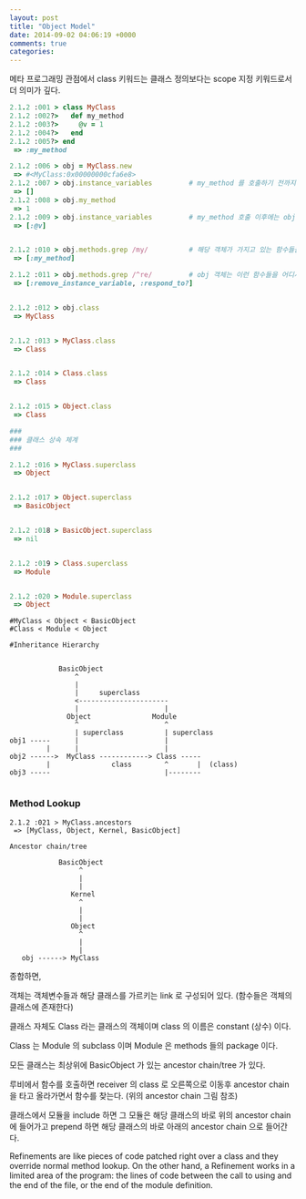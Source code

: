 ```yaml
---
layout: post
title: "Object Model"
date: 2014-09-02 04:06:19 +0000
comments: true
categories: 
---
```


메타 프로그래밍 관점에서 class 키워드는 클래스 정의보다는 scope 지정 키워드로서 더 의미가 깊다.

```ruby
2.1.2 :001 > class MyClass
2.1.2 :002?>   def my_method
2.1.2 :003?>     @v = 1
2.1.2 :004?>   end
2.1.2 :005?> end
 => :my_method

2.1.2 :006 > obj = MyClass.new
 => #<MyClass:0x00000000cfa6e8>
2.1.2 :007 > obj.instance_variables			# my_method 를 호출하기 전까지는 obj 객체에 인스턴스 변수가 없다! (생성자 함수가 없으므로)
 => []
2.1.2 :008 > obj.my_method
 => 1
2.1.2 :009 > obj.instance_variables			# my_method 호출 이후에는 obj 객체에 인스턴스 변수가 있다!
 => [:@v]


2.1.2 :010 > obj.methods.grep /my/			# 해당 객체가 가지고 있는 함수들을 검색
 => [:my_method]

2.1.2 :011 > obj.methods.grep /^re/			# obj 객체는 이런 함수들을 어디서 가지고 오는가?? (아래를 참조)
 => [:remove_instance_variable, :respond_to?]


2.1.2 :012 > obj.class
 => MyClass


2.1.2 :013 > MyClass.class
 => Class


2.1.2 :014 > Class.class
 => Class


2.1.2 :015 > Object.class
 => Class

###
### 클래스 상속 체계
###

2.1.2 :016 > MyClass.superclass
 => Object


2.1.2 :017 > Object.superclass
 => BasicObject


2.1.2 :018 > BasicObject.superclass
 => nil


2.1.2 :019 > Class.superclass
 => Module


2.1.2 :020 > Module.superclass
 => Object

```

```
#MyClass < Object < BasicObject
#Class < Module < Object

#Inheritance Hierarchy


            BasicObject
                ^
                |
                |     superclass
                <----------------------
                |                     |
              Object               Module
                ^                     ^
                | superclass          | superclass
obj1 -----      |                     |
         |      |                     |
obj2 ------>  MyClass ------------> Class -----
         |               class        ^       |  (class)
obj3 -----                            |--------


```

### Method Lookup

```
2.1.2 :021 > MyClass.ancestors
 => [MyClass, Object, Kernel, BasicObject]

Ancestor chain/tree

            BasicObject
                 ^
                 |
                 |
               Kernel
                 ^
                 |
                 |
               Object
                 ^
                 |
                 |
   obj ------> MyClass

```

종합하면,

객체는 객체변수들과 해당 클래스를 가르키는 link 로 구성되어 있다. (함수들은 객체의 클래스에 존재한다)

클래스 자체도 Class 라는 클래스의 객체이며 class 의 이름은 constant (상수) 이다.

Class 는 Module 의 subclass 이며 Module 은 methods 들의 package 이다.

모든 클래스는 최상위에 BasicObject 가 있는 ancestor chain/tree 가 있다.

루비에서 함수를 호출하면 receiver 의 class 로 오른쪽으로 이동후 ancestor chain 을 타고 올라가면서 함수를 찾는다. (위의 ancestor chain 그림 참조)

클래스에서 모듈을 include 하면 그 모듈은 해당 클래스의 바로 위의 ancestor chain 에 들어가고 prepend 하면 해당 클래스의 바로 아래의 ancestor chain 으로 들어간다.

Refinements are like pieces of code patched right over a class and they override normal method lookup. On the other hand, a Refinement works in a limited area of the program: the lines of code between the call to using and the end of the file, or the end of the module definition.


